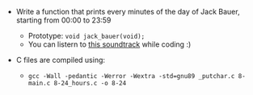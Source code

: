 - Write a function that prints every minutes of the day of Jack Bauer, starting from 00:00 to 23:59
	- Prototype: ```void jack_bauer(void);```
	- You can listern to [this soundtrack](https://www.youtube.com/watch?v=btAfXqgMkPs) while coding :)

- C files are compiled using:
	- ```gcc -Wall -pedantic -Werror -Wextra -std=gnu89 _putchar.c 8-main.c 8-24_hours.c -o 8-24```
